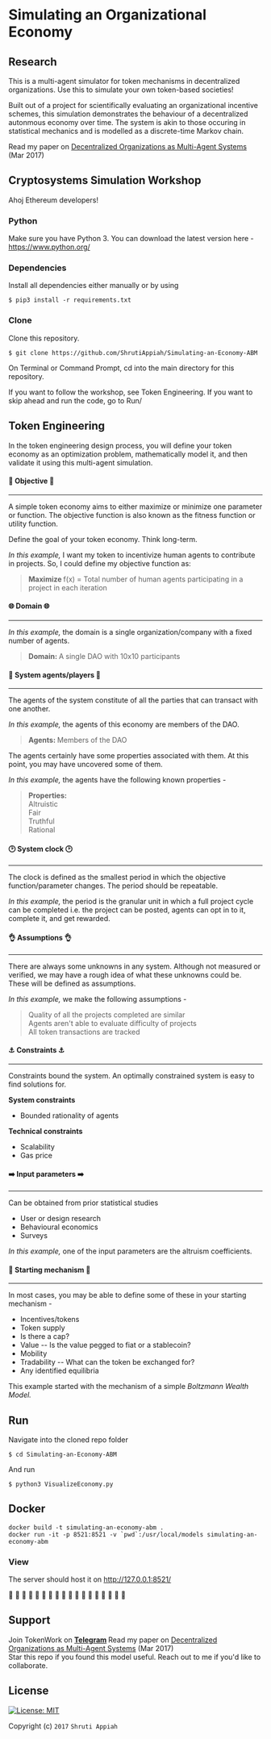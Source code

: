 # Simulating an Organizational Economy

Research
------------
This is a multi-agent simulator for token mechanisms in decentralized organizations. Use this to simulate your own token-based societies!

Built out of a project for scientifically evaluating an organizational incentive schemes, this simulation demonstrates the behaviour of a decentralized autonmous economy over time. The system is akin to those occuring in statistical mechanics and is modelled as a discrete-time Markov chain. 

Read my paper on [Decentralized Organizations as Multi-Agent Systems](https://www.researchgate.net/publication/319875145_Decentralized_Organizations_as_Multi-Agent_Systems_-_A_Complex_Systems_Perspective "Decentralized Organizations as Multi-Agent Systems") (Mar 2017)


## Cryptosystems Simulation Workshop
Ahoj Ethereum developers! 

### Python
Make sure you have Python 3. You can download the latest version here - https://www.python.org/

### Dependencies
Install all dependencies either manually or by using
```
$ pip3 install -r requirements.txt
```

### Clone
Clone this repository.
```
$ git clone https://github.com/ShrutiAppiah/Simulating-an-Economy-ABM
```
On Terminal or Command Prompt, cd into the main directory for this repository.

If you want to follow the workshop, see Token Engineering. If you want to skip ahead and run the code, go to Run/

## Token Engineering 
In the token engineering design process, you will define your token economy as an optimization problem, mathematically model it, and then validate it using this multi-agent simulation.

#### :rocket: Objective :rocket:
----
A simple token economy aims to either maximize or minimize one parameter or function. The objective function is also known as the fitness function or utility function. 

Define the goal of your token economy. Think long-term.

<i> In this example, </i> I want my token to incentivize human agents to contribute in projects. 
So, I could define my objective function as:

>  <b> Maximize </b> f(x) = Total number of human agents participating in a project in each iteration  

#### :globe_with_meridians: Domain :globe_with_meridians:
----
<i> In this example, </i> the domain is a single organization/company with a fixed number of agents.

> <b> Domain: </b> A single DAO with 10x10 participants

#### :couple: System agents/players :couple:
----
The agents of the system constitute of all the parties that can transact with one another. 

<i> In this example, </i> the agents of this economy are members of the DAO.

> <b> Agents: </b> Members of the DAO

The agents certainly have some properties associated with them. At this point, you may have uncovered some of them. 

<i> In this example, </i> the agents have the following known properties -

> <b> Properties: </b>
> <br> Altruistic
> <br> Fair 
> <br> Truthful
> <br> Rational

#### :clock2: System clock :clock2:
----
The clock is defined as the smallest period in which the objective function/parameter changes.  The period should be repeatable.

<i> In this example, </i> the period is the granular unit in which a full project cycle can be completed i.e. the project can be posted, agents can opt in to it, complete it, and get rewarded. 

#### :ok_hand: Assumptions :ok_hand:
----
There are always some unknowns in any system. Although not measured or verified, we may have a rough idea of what these unknowns could be. These will be defined as assumptions. 

<i> In this example, </i> we make the following assumptions -
> Quality of all the projects completed are similar
> <br> Agents aren't able to evaluate difficulty of projects
> <br> All token transactions are tracked


#### :anchor: Constraints :anchor:
----
Constraints bound the system. An optimally constrained system is easy to find solutions for. 

<b> System constraints </b>
- Bounded rationality of agents

<b> Technical constraints </b>
- Scalability
- Gas price

#### :arrow_right: Input parameters :arrow_right:
----
Can be obtained from prior statistical studies
- User or design research
- Behavioural economics
- Surveys

<i> In this example, </i> one of the input parameters are the altruism coefficients.

#### :beginner: Starting mechanism :beginner:
----

In most cases, you may be able to define some of these in your starting mechanism -
- Incentives/tokens
- Token supply
- Is there a cap?
- Value 
-- Is the value pegged to fiat or a stablecoin?
- Mobility
- Tradability
-- What can the token be exchanged for?
- Any identified equilibria

This example started with the mechanism of a simple <i> Boltzmann Wealth Model. </i> 

## Run
Navigate into the cloned repo folder 
```
$ cd Simulating-an-Economy-ABM
```
And run
```
$ python3 VisualizeEconomy.py
```

## Docker

```
docker build -t simulating-an-economy-abm .
docker run -it -p 8521:8521 -v `pwd`:/usr/local/models simulating-an-economy-abm
```

### View
The server should host it on http://127.0.0.1:8521/

:checkered_flag: :checkered_flag: :checkered_flag: :checkered_flag: :checkered_flag: :checkered_flag: :checkered_flag: :checkered_flag: :checkered_flag: :checkered_flag: :checkered_flag: :checkered_flag: :checkered_flag: :checkered_flag: :checkered_flag: :checkered_flag: :checkered_flag: :checkered_flag: 

## Support
Join TokenWork on <b> [Telegram](https://t.me/joinchat/Hwj46xFpeQc_s1PYSQpwJw) </b>
Read my paper on [Decentralized Organizations as Multi-Agent Systems](https://www.researchgate.net/publication/319875145_Decentralized_Organizations_as_Multi-Agent_Systems_-_A_Complex_Systems_Perspective "Decentralized Organizations as Multi-Agent Systems") (Mar 2017)
<br> Star this repo if you found this model useful. Reach out to me if you'd like to collaborate.

## License
[![License: MIT](https://img.shields.io/badge/License-MIT-yellow.svg)](https://opensource.org/licenses/MIT)


Copyright (c) `2017` `Shruti Appiah`

